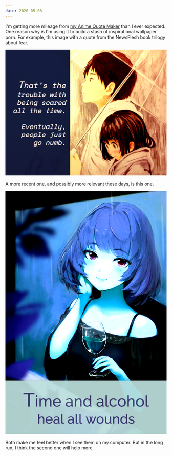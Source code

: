 ```yaml
---
date: 2020-05-08
---
```


I'm getting more mileage from [my Anime Quote Maker](https://www.quotemaker.maxwellantonucci.com/) than I ever expected. One reason why is I'm using it to build a stash of inspirational wallpaper porn. For example, this image with a quote from the NewsFlesh book trilogy about fear.

<img src="/assets/images/notes/quote-wallpaper-1.png" alt="A quote image about being scared so often, it eventually makes one go numb." class="block mx-auto width-75" />

A more recent one, and possibly more relevant these days, is this one.

<img src="/assets/images/notes/quote-wallpaper-2.png" alt="A quote about time and alcohol healing all wounds." class="block mx-auto width-75 sm--width-50" />

Both make me feel better when I see them on my computer. But in the long run, I think the second one will help more.
